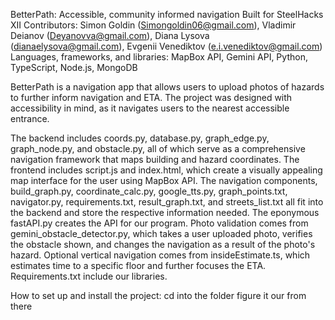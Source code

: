 BetterPath: Accessible, community informed navigation
Built for SteelHacks XII
Contributors: Simon Goldin (Simongoldin06@gmail.com), Vladimir Deianov (Deyanovva@gmail.com), Diana Lysova (dianaelysova@gmail.com), Evgenii Venediktov (e.i.venediktov@gmail.com)
Languages, frameworks, and libraries: MapBox API, Gemini API, Python, TypeScript, Node.js, MongoDB

BetterPath is a navigation app that allows users to upload photos of hazards to further inform navigation and ETA. The project was designed with accessibility in mind, as it navigates users to the nearest accessible entrance.

The backend includes coords.py, database.py, graph_edge.py, graph_node.py, and obstacle.py, all of which serve as a comprehensive navigation framework that maps building and hazard coordinates.
The frontend includes script.js and index.html, which create a visually appealing map interface for the user using MapBox API.
The navigation components, build_graph.py, coordinate_calc.py, google_tts.py, graph_points.txt, navigator.py, requirements.txt, result_graph.txt, and streets_list.txt all fit into the backend and store the respective information needed.
The eponymous fastAPI.py creates the API for our program.
Photo validation comes from gemini_obstacle_detector.py, which takes a user uploaded photo, verifies the obstacle shown, and changes the navigation as a result of the photo's hazard.
Optional vertical navigation comes from insideEstimate.ts, which estimates time to a specific floor and further focuses the ETA.
Requirements.txt include our libraries.

How to set up and install the project:
cd into the folder
figure it our from there
